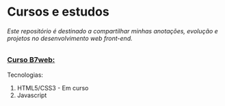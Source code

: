 <h1> Cursos e estudos</h1>

<h6>Este repositório é destinado a compartilhar minhas anotações, evolução e projetos no desenvolvimento web front-end. </h6>



<h3><u>Curso B7web:</u></h3>

Tecnologias:

<ol>
    <li>HTML5/CSS3 - Em curso</li>
    <li>Javascript</li>
</ol>












